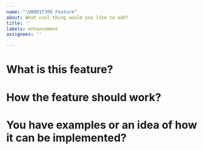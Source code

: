 ```yaml
---
name: "\U0001F308 Feature"
about: What cool thing would you like to add?
title: ''
labels: enhancement
assignees: ''

---
```


# What is this feature? 

# How the feature should work?

# You have examples or an idea of how it can be implemented?
